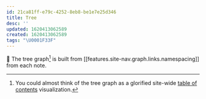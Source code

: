 ```yaml
---
id: 21ca81ff-e79c-4252-8eb8-be1e7e25d346
title: Tree
desc: ''
updated: 1620413062589
created: 1620413062589
tags: "\U0001F33F"
---
```

🌳 The tree graph[^ha] is built from [[features.site-nav.graph.links.namespacing]] from each note. 

[^ha]: You could almost think of the tree graph as a glorified site-wide [table of contents](https://en.wikipedia.org/wiki/Table_of_contents) visualization.

